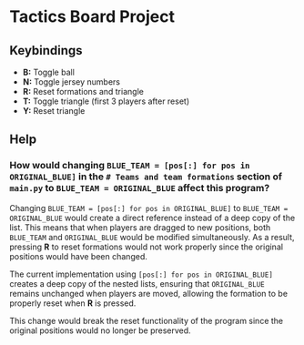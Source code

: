 # Tactics Board Project

## Keybindings

- **B:** Toggle ball
- **N:** Toggle jersey numbers
- **R:** Reset formations and triangle
- **T:** Toggle triangle (first 3 players after reset)
- **Y:** Reset triangle

## Help

### How would changing `BLUE_TEAM = [pos[:] for pos in ORIGINAL_BLUE]` in the `# Teams and team formations` section of `main.py` to `BLUE_TEAM = ORIGINAL_BLUE` affect this program?

Changing `BLUE_TEAM = [pos[:] for pos in ORIGINAL_BLUE]` to `BLUE_TEAM = ORIGINAL_BLUE` would create a direct reference instead of a deep copy of the list. This means that when players are dragged to new positions, both `BLUE_TEAM` and `ORIGINAL_BLUE` would be modified simultaneously. As a result, pressing **R** to reset formations would not work properly since the original positions would have been changed.

The current implementation using `[pos[:] for pos in ORIGINAL_BLUE]` creates a deep copy of the nested lists, ensuring that `ORIGINAL_BLUE` remains unchanged when players are moved, allowing the formation to be properly reset when **R** is pressed.

This change would break the reset functionality of the program since the original positions would no longer be preserved.
